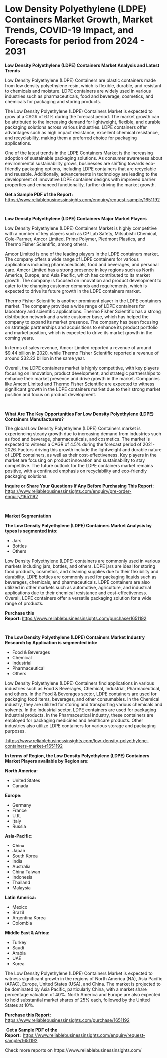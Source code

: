 <p><h1>Low Density Polyethylene (LDPE) Containers Market Growth, Market Trends, COVID-19 Impact, and Forecasts for period from 2024 - 2031</h1></p><p><strong>Low Density Polyethylene (LDPE) Containers Market Analysis and Latest Trends</strong></p>
<p><p>Low Density Polyethylene (LDPE) Containers are plastic containers made from low density polyethylene resin, which is flexible, durable, and resistant to chemicals and moisture. LDPE containers are widely used in various industries such as pharmaceuticals, food and beverage, cosmetics, and chemicals for packaging and storing products.</p><p>The Low Density Polyethylene (LDPE) Containers Market is expected to grow at a CAGR of 6.1% during the forecast period. The market growth can be attributed to the increasing demand for lightweight, flexible, and durable packaging solutions across various industries. LDPE containers offer advantages such as high impact resistance, excellent chemical resistance, and recyclability, making them a preferred choice for packaging applications.</p><p>One of the latest trends in the LDPE Containers Market is the increasing adoption of sustainable packaging solutions. As consumer awareness about environmental sustainability grows, businesses are shifting towards eco-friendly packaging options, including LDPE containers that are recyclable and reusable. Additionally, advancements in technology are leading to the development of innovative LDPE container designs with improved barrier properties and enhanced functionality, further driving the market growth.</p></p>
<p><strong>Get a Sample PDF of the Report:&nbsp;</strong> <a href="https://www.reliablebusinessinsights.com/enquiry/request-sample/1651192">https://www.reliablebusinessinsights.com/enquiry/request-sample/1651192</a></p>
<p>&nbsp;</p>
<p><strong>Low Density Polyethylene (LDPE) Containers Major Market Players</strong></p>
<p><p>Low Density Polyethylene (LDPE) Containers Market is highly competitive with a number of key players such as CP Lab Safety, Mitsubishi Chemical, Cole-Parmer, Amcor Limited, Prime Polymer, Piedmont Plastics, and Thermo Fisher Scientific, among others.</p><p>Amcor Limited is one of the leading players in the LDPE containers market. The company offers a wide range of LDPE containers for various applications including pharmaceuticals, food and beverages, and personal care. Amcor Limited has a strong presence in key regions such as North America, Europe, and Asia Pacific, which has contributed to its market growth. The company is focused on innovation and product development to cater to the changing customer demands and requirements, which is expected to drive its future growth in the LDPE containers market.</p><p>Thermo Fisher Scientific is another prominent player in the LDPE containers market. The company provides a wide range of LDPE containers for laboratory and scientific applications. Thermo Fisher Scientific has a strong distribution network and a wide customer base, which has helped the company to expand its market presence. The company has been focusing on strategic partnerships and acquisitions to enhance its product portfolio and market position, which is expected to drive its market growth in the coming years.</p><p>In terms of sales revenue, Amcor Limited reported a revenue of around $9.44 billion in 2020, while Thermo Fisher Scientific reported a revenue of around $32.22 billion in the same year.</p><p>Overall, the LDPE containers market is highly competitive, with key players focusing on innovation, product development, and strategic partnerships to enhance their market presence and drive growth in the market. Companies like Amcor Limited and Thermo Fisher Scientific are expected to witness significant growth in the LDPE containers market due to their strong market position and focus on product development.</p></p>
<p>&nbsp;</p>
<p><strong>What Are The Key Opportunities For Low Density Polyethylene (LDPE) Containers Manufacturers?</strong></p>
<p><p>The global Low Density Polyethylene (LDPE) Containers market is experiencing steady growth due to increasing demand from industries such as food and beverage, pharmaceuticals, and cosmetics. The market is expected to witness a CAGR of 4.5% during the forecast period of 2021-2026. Factors driving this growth include the lightweight and durable nature of LDPE containers, as well as their cost-effectiveness. Key players in the market are focusing on product innovation and sustainability to stay competitive. The future outlook for the LDPE containers market remains positive, with a continued emphasis on recyclability and eco-friendly packaging solutions.</p></p>
<p><strong>Inquire or Share Your Questions If Any Before Purchasing This Report:</strong> <a href="https://www.reliablebusinessinsights.com/enquiry/pre-order-enquiry/1651192">https://www.reliablebusinessinsights.com/enquiry/pre-order-enquiry/1651192</a></p>
<p>&nbsp;</p>
<p><strong>Market Segmentation</strong></p>
<p><strong>The Low Density Polyethylene (LDPE) Containers Market Analysis by types is segmented into:</strong></p>
<p><ul><li>Jars</li><li>Bottles</li><li>Others</li></ul></p>
<p><p>Low Density Polyethylene (LDPE) containers are commonly used in various markets including jars, bottles, and others. LDPE jars are ideal for storing food products, cosmetics, and cleaning supplies due to their flexibility and durability. LDPE bottles are commonly used for packaging liquids such as beverages, chemicals, and pharmaceuticals. LDPE containers are also utilized in other markets such as automotive, agriculture, and industrial applications due to their chemical resistance and cost-effectiveness. Overall, LDPE containers offer a versatile packaging solution for a wide range of products.</p></p>
<p><strong>Purchase this Report:&nbsp;</strong><a href="https://www.reliablebusinessinsights.com/purchase/1651192">https://www.reliablebusinessinsights.com/purchase/1651192</a></p>
<p>&nbsp;</p>
<p><strong>The Low Density Polyethylene (LDPE) Containers Market Industry Research by Application is segmented into:</strong></p>
<p><ul><li>Food & Beverages</li><li>Chemical</li><li>Industrial</li><li>Pharmaceutical</li><li>Others</li></ul></p>
<p><p>Low Density Polyethylene (LDPE) Containers find applications in various industries such as Food & Beverages, Chemical, Industrial, Pharmaceutical, and others. In the Food & Beverages sector, LDPE containers are used for packaging food items, beverages, and other consumables. In the Chemical industry, they are utilized for storing and transporting various chemicals and solvents. In the Industrial sector, LDPE containers are used for packaging industrial products. In the Pharmaceutical industry, these containers are employed for packaging medicines and healthcare products. Other industries also utilize LDPE containers for various storage and packaging purposes.</p></p>
<p><a href="https://www.reliablebusinessinsights.com/low-density-polyethylene-containers-market-r1651192">&nbsp;https://www.reliablebusinessinsights.com/low-density-polyethylene-containers-market-r1651192</a></p>
<p><strong>In terms of Region, the Low Density Polyethylene (LDPE) Containers Market Players available by Region are:</strong></p>
<p>
    <p> <strong> North America: </strong>
        <ul>
            <li>United States</li>
            <li>Canada</li>
        </ul>
        </p> 
    <p> <strong> Europe: </strong>
        <ul>
            <li>Germany</li>
            <li>France</li>
            <li>U.K.</li>
            <li>Italy</li>
            <li>Russia</li>
        </ul>
        </p> 
    <p> <strong> Asia-Pacific: </strong>
        <ul>
            <li>China</li>
            <li>Japan</li>
            <li>South Korea</li>
            <li>India</li>
            <li>Australia</li>
            <li>China Taiwan</li>
            <li>Indonesia</li>
            <li>Thailand</li>
            <li>Malaysia</li>
        </ul>
        </p> 
    <p> <strong> Latin America: </strong>
        <ul>
            <li>Mexico</li>
            <li>Brazil</li>
            <li>Argentina Korea</li>
            <li>Colombia</li>
        </ul>
        </p> 
    <p> <strong> Middle East & Africa: </strong>
        <ul>
            <li>Turkey</li>
            <li>Saudi</li>
            <li>Arabia</li>
            <li>UAE</li>
            <li>Korea</li>
        </ul>
    </p>
    </p>
<p><p>The Low Density Polyethylene (LDPE) Containers Market is expected to witness significant growth in the regions of North America (NA), Asia Pacific (APAC), Europe, United States (USA), and China. The market is projected to be dominated by Asia Pacific, particularly China, with a market share percentage valuation of 40%. North America and Europe are also expected to hold substantial market shares of 25% each, followed by the United States at 10%.</p></p>
<p><strong>Purchase this Report: </strong><a href="https://www.reliablebusinessinsights.com/purchase/1651192">https://www.reliablebusinessinsights.com/purchase/1651192</a></p>
<p>&nbsp;<strong>Get a Sample PDF of the Report:&nbsp;&nbsp;</strong><a href="https://www.reliablebusinessinsights.com/enquiry/request-sample/1651192">https://www.reliablebusinessinsights.com/enquiry/request-sample/1651192</a></p>
<p><strong></strong></p>
<p>Check more reports on https://www.reliablebusinessinsights.com/</p>